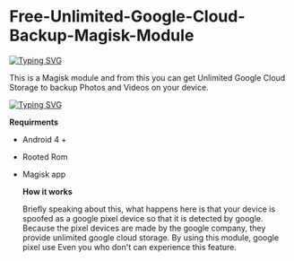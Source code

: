 # Free-Unlimited-Google-Cloud-Backup-Magisk-Module

[![Typing SVG](https://readme-typing-svg.demolab.com?font=Young+Serif&pause=1000&color=1BF700&center=true&random=false&width=435&lines=Free+Unlimited++Google+Cloud+Backup)](https://git.io/typing-svg)

This is a Magisk module and from this you can get Unlimited Google Cloud Storage to backup Photos and Videos on your device.

[![Typing SVG](https://readme-typing-svg.demolab.com?font=Young+Serif&pause=1000&color=F70000&center=true&random=false&width=435&lines=Remember+this+is+for+root+users+only)](https://git.io/typing-svg)


**Requirments**

- Android 4 +
- Rooted Rom
- Magisk app

  **How it works**
  
  Briefly speaking about this, what happens here is that your device is spoofed as a google pixel device so that it is detected by google. Because the pixel devices are made by the google company, they provide unlimited google cloud storage. By using this module, google pixel use Even you who don't can experience this feature.
